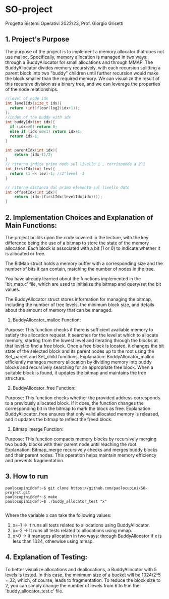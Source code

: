 # SO-project

Progetto Sistemi Operativi 2022/23, Prof. Giorgio Grisetti


## 1. Project's Purpose

The purpose of the project is to implement a memory allocator that does not use malloc. Specifically, memory allocation is managed in two ways: through a BuddyAllocator for small allocations and through MMAP. The BuddyAllocator divides memory recursively, with each recursion splitting a parent block into two "buddy" children until further recursion would make the block smaller than the required memory. We can visualize the result of this recursive division as a binary tree, and we can leverage the properties of the node relationships.

``` c
//level of node idx
int levelIdx(size_t idx){
  return (int)floor(log2(idx+1));
};
//index of the buddy with idx 
int buddyIdx(int idx){ 
  if (idx==0) return 0;
  else if (idx &0x1) return idx+1;
  return idx-1;
}

int parentIdx(int idx){
    return (idx-1)/2;
}
// ritorna indice primo nodo sul livello i , corrisponde a 2^i 
int firstIdx(int lev){
  return (1 << lev)-1; //2^level -1
}

// ritorna distanza dal primo elemento sul livello dato
int offsetIdx(int idx){
    return (idx-(firstIdx(levelIdx(idx))));
}

```


## 2. Implementation Choices and Explanation of Main Functions:

The project builds upon the code covered in the lecture, with the key difference being the use of a bitmap to store the state of the memory allocation. Each block is associated with a bit (1 or 0) to indicate whether it is allocated or free.

The BitMap struct holds a memory buffer with a corresponding size and the number of bits it can contain, matching the number of nodes in the tree.

You have already learned about the functions implemented in the 'bit_map.c' file, which are used to initialize the bitmap and query/set the bit values.

The BuddyAllocator struct stores information for managing the bitmap, including the number of tree levels, the minimum block size, and details about the amount of memory that can be managed.

1. BuddyAllocator_malloc Function:

Purpose: This function checks if there is sufficient available memory to satisfy the allocation request. It searches for the level at which to allocate memory, starting from the lowest level and iterating through the blocks at that level to find a free block. Once a free block is located, it changes the bit state of the selected block and its parent nodes up to the root using the Set_parent and Set_child functions.
Explanation: BuddyAllocator_malloc efficiently manages memory allocation by dividing memory into buddy blocks and recursively searching for an appropriate free block. When a suitable block is found, it updates the bitmap and maintains the tree structure.

2. BuddyAllocator_free Function:

Purpose: This function checks whether the provided address corresponds to a previously allocated block. If it does, the function changes the corresponding bit in the bitmap to mark the block as free.
Explanation: BuddyAllocator_free ensures that only valid allocated memory is released, and it updates the bitmap to reflect the freed block.

3. Bitmap_merge Function:

Purpose: This function compacts memory blocks by recursively merging two buddy blocks with their parent node until reaching the root.
Explanation: Bitmap_merge recursively checks and merges buddy blocks and their parent nodes. This operation helps maintain memory efficiency and prevents fragmentation.

## 3. How to run

```console
paolocupini@def:~$ git clone https://github.com/paolocupini/SO-project.git
paolocupini@def:~$ make
paolocupini@def:~$ ./buddy_allocator_test "x"


```
Where the variable x can take the following values:

1. x=-1 -> It runs all tests related to allocations using BuddyAllocator.
2. x=-2 -> It runs all tests related to allocations using mmap.
3. x>0 -> It manages allocation in two ways: through BuddyAllocator if x is less than 1024, otherwise using mmap.


## 4. Explanation of Testing:
To better visualize allocations and deallocations, a BuddyAllocator with 5 levels is tested. In this case, the minimum size of a bucket will be 1024/2^5 = 32, which, of course, leads to fragmentation. To reduce the block size to 2, you can simply change the number of levels from 6 to 9 in the 'buddy_allocator_test.c' file.




